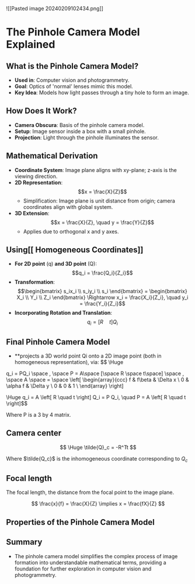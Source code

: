 ![[Pasted image 20240209102434.png]]

# The Pinhole Camera Model Explained

## What is the Pinhole Camera Model?
- **Used in**: Computer vision and photogrammetry.
- **Goal**: Optics of 'normal' lenses mimic this model.
- **Key Idea**: Models how light passes through a tiny hole to form an image.

## How Does It Work?
- **Camera Obscura**: Basis of the pinhole camera model.
- **Setup**: Image sensor inside a box with a small pinhole.
- **Projection**: Light through the pinhole illuminates the sensor.

## Mathematical Derivation
- **Coordinate System**: Image plane aligns with xy-plane; z-axis is the viewing direction.
- **2D Representation**: 
  $$x = \frac{X}{Z}$$
  - Simplification: Image plane is unit distance from origin; camera coordinates align with global system.
- **3D Extension**: 
  $$x = \frac{X}{Z}, \quad y = \frac{Y}{Z}$$
  - Applies due to orthogonal x and y axes.

## Using[[ Homogeneous Coordinates]]
- **For 2D point** \(q\) **and 3D point** \(Q\):
  $$q_i = \frac{Q_i}{Z_i}$$
- **Transformation**:
  $$\begin{bmatrix} s_ix_i \\ s_iy_i \\ s_i \end{bmatrix} = \begin{bmatrix} X_i \\ Y_i \\ Z_i \end{bmatrix} \Rightarrow x_i = \frac{X_i}{Z_i}, \quad y_i = \frac{Y_i}{Z_i}$$
- **Incorporating Rotation and Translation**:
  $$q_i = \left[ R \quad t \right] Q_i$$

## Final Pinhole Camera Model

- **projects a 3D world point Qi onto a 2D image point (both in homogeneous representation), via:
$$
\Huge

q_i = PQ_i \space , \space P = A\space [\space R \space t\space] \space , \space A \space = \space  \left[ \begin{array}{ccc} f & f\beta & \Delta x \\ 0 & \alpha f & \Delta y \\ 0 & 0 & 1 \\ \end{array} \right] 

$$
  $$\Huge 
  q_i = A \left[ R \quad t \right] Q_i = P Q_i, \quad P = A \left[ R \quad t \right]$$

Where P is a 3 by 4 matrix.


## Camera center 

$$ \Huge 
\tilde{Q}_c = -R^Tt
$$

Where $\tilde{Q_c}$ is the inhomogeneous coordinate corresponding to $Q_c$ 




## Focal length 


The focal length, the distance from the focal point to the image plane. 

$$ 
\frac{x}{f} = \frac{X}{Z} \implies x = \frac{fX}{Z}
$$



## Properties of the Pinhole Camera Model 


## Summary
- The pinhole camera model simplifies the complex process of image formation into understandable mathematical terms, providing a foundation for further exploration in computer vision and photogrammetry.
